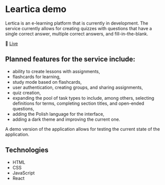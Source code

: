 # Leartica demo

Lertica is an e-learning platform that is currently in development. The service currently allows for creating quizzes with questions that have a single correct answer, multiple correct answers, and fill-in-the-blank.

:link: [Live](https://mariuszdlubak.github.io/leartica-demo/)

## Planned features for the service include:

- ability to create lessons with assignments,
- flashcards for learning,
- study mode based on flashcards,
- user authentication, creating groups, and sharing assignments,
- quiz creation,
- expanding the pool of task types to include, among others, selecting definitions for terms, completing section titles, and open-ended questions,
- adding the Polish language for the interface,
- adding a dark theme and improving the current one.

A demo version of the application allows for testing the current state of the application.

## Technologies

- HTML
- CSS
- JavaScript
- React
